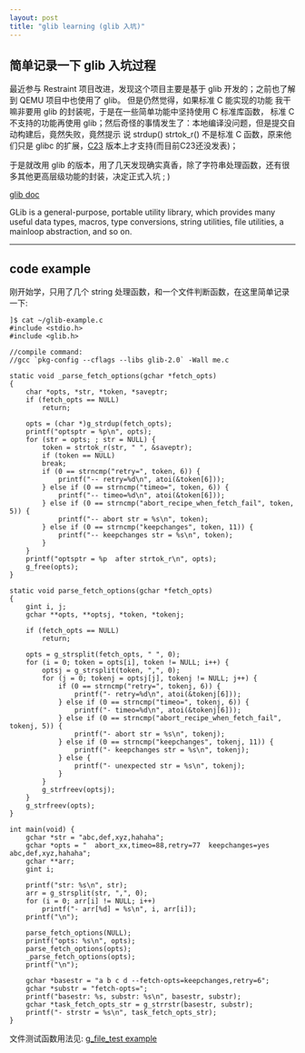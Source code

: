 ```yaml
---
layout: post
title: "glib learning (glib 入坑)"
---
```


## 简单记录一下 glib 入坑过程
最近参与 Restraint 项目改进，发现这个项目主要是基于 glib 开发的；之前也了解到 QEMU 项目中也使用了 glib。
但是仍然觉得，如果标准 C 能实现的功能 我干嘛非要用 glib 的封装呢，于是在一些简单功能中坚持使用 C 标准库函数，
标准 C 不支持的功能再使用 glib；然后奇怪的事情发生了：本地编译没问题，但是提交自动构建后，竟然失败，竟然提示
说 strdup() strtok_r() 不是标准 C 函数，原来他们只是 glibc 的扩展，[C23](https://en.wikipedia.org/wiki/C23_(C_standard_revision)) 版本上才支持(而目前C23还没发表)；

于是就改用 glib 的版本，用了几天发现确实真香，除了字符串处理函数，还有很多其他更高层级功能的封装，决定正式入坑 ; )  

[glib doc](https://docs.gtk.org/glib/)  

GLib is a general-purpose, portable utility library, which provides many useful data types, macros, type conversions, string utilities, file utilities, a mainloop abstraction, and so on.

---
## code example
刚开始学，只用了几个 string 处理函数，和一个文件判断函数，在这里简单记录一下:  
```
]$ cat ~/glib-example.c 
#include <stdio.h>
#include <glib.h>

//compile command:
//gcc `pkg-config --cflags --libs glib-2.0` -Wall me.c

static void _parse_fetch_options(gchar *fetch_opts)
{
    char *opts, *str, *token, *saveptr;
    if (fetch_opts == NULL)
        return;

    opts = (char *)g_strdup(fetch_opts);
    printf("optsptr = %p\n", opts);
    for (str = opts; ; str = NULL) {
        token = strtok_r(str, " ", &saveptr);
        if (token == NULL)
		break;
        if (0 == strncmp("retry=", token, 6)) {
            printf("-- retry=%d\n", atoi(&token[6]));
        } else if (0 == strncmp("timeo=", token, 6)) {
            printf("-- timeo=%d\n", atoi(&token[6]));
        } else if (0 == strncmp("abort_recipe_when_fetch_fail", token, 5)) {
            printf("-- abort str = %s\n", token);
        } else if (0 == strncmp("keepchanges", token, 11)) {
            printf("-- keepchanges str = %s\n", token);
        }
    }
    printf("optsptr = %p  after strtok_r\n", opts);
    g_free(opts);
}

static void parse_fetch_options(gchar *fetch_opts)
{
    gint i, j;
    gchar **opts, **optsj, *token, *tokenj;

    if (fetch_opts == NULL)
        return;

    opts = g_strsplit(fetch_opts, " ", 0);
    for (i = 0; token = opts[i], token != NULL; i++) {
        optsj = g_strsplit(token, ",", 0);
        for (j = 0; tokenj = optsj[j], tokenj != NULL; j++) {
            if (0 == strncmp("retry=", tokenj, 6)) {
                printf("- retry=%d\n", atoi(&tokenj[6]));
            } else if (0 == strncmp("timeo=", tokenj, 6)) {
                printf("- timeo=%d\n", atoi(&tokenj[6]));
            } else if (0 == strncmp("abort_recipe_when_fetch_fail", tokenj, 5)) {
                printf("- abort str = %s\n", tokenj);
            } else if (0 == strncmp("keepchanges", tokenj, 11)) {
                printf("- keepchanges str = %s\n", tokenj);
            } else {
                printf("- unexpected str = %s\n", tokenj);
            }
        }
        g_strfreev(optsj);
    }
    g_strfreev(opts);
}

int main(void) {
	gchar *str = "abc,def,xyz,hahaha";
	gchar *opts = "  abort_xx,timeo=88,retry=77  keepchanges=yes abc,def,xyz,hahaha";
	gchar **arr;
	gint i;

	printf("str: %s\n", str);
	arr = g_strsplit(str, ",", 0);
	for (i = 0; arr[i] != NULL; i++)
		printf("- arr[%d] = %s\n", i, arr[i]);
	printf("\n");

	parse_fetch_options(NULL);
	printf("opts: %s\n", opts);
	parse_fetch_options(opts);
	_parse_fetch_options(opts);
	printf("\n");

	gchar *basestr = "a b c d --fetch-opts=keepchanges,retry=6";
	gchar *substr = "fetch-opts=";
	printf("basestr: %s, substr: %s\n", basestr, substr);
	gchar *task_fetch_opts_str = g_strrstr(basestr, substr);
	printf("- strstr = %s\n", task_fetch_opts_str);
}
```

文件测试函数用法见: [g_file_test example](https://github.com/tcler/restraint/blob/master/src/task.c#L116)  
